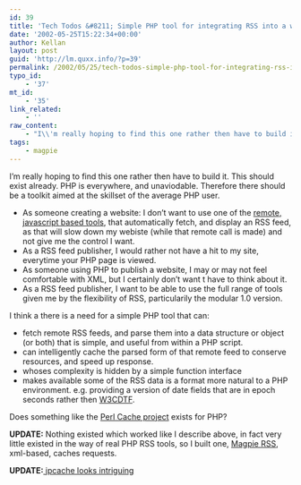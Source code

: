 ```yaml
---
id: 39
title: 'Tech Todos &#8211; Simple PHP tool for integrating RSS into a website.'
date: '2002-05-25T15:22:34+00:00'
author: Kellan
layout: post
guid: 'http://lm.quxx.info/?p=39'
permalink: /2002/05/25/tech-todos-simple-php-tool-for-integrating-rss-into-a-website/
typo_id:
    - '37'
mt_id:
    - '35'
link_related:
    - ''
raw_content:
    - "I\\'m really hoping to find this one rather then have to build it.  This\r\n\tshould exist already.  PHP is everywhere, and unaviodable.  Therefore there\r\n\tshould be a toolkit aimed at the skillset of the average PHP user.\r\n\t<p>\r\n\t<ul>\r\n<li>As someone creating a website:  I don\\'t want to use one of the <a href=\\\"http://publish.curry.com/rss/\\\"> remote, javascript based tools</a>,\r\n\tthat automatically fetch, and display an RSS feed, as that will slow down my\r\n\twebiste (while that remote call is made) and not give me the control I\r\n\twant.\r\n\t<p>\r\n\t<li>As a RSS feed publisher, I would rather not have a hit to my site,\r\n\teverytime your PHP page is viewed.\r\n\t<p>\r\n\t<li>As someone using PHP to publish a website, I may or may not feel comfortable\r\n\twith XML, but I certainly don\\'t want t have to think about it.\r\n\t<p>\r\n\t<li>As a RSS feed publisher, I want to be able to use the full range of tools\r\n\tgiven me by the flexibility of RSS, particularily the modular 1.0 version.\r\n</ul>\t\r\n<p>\r\n\tI think a there is a need for a simple PHP  tool that can:\r\n\t<ul>\r\n\t<li>fetch remote RSS feeds, and parse them into a data structure or object\r\n\t(or both) that is simple, and useful from within a PHP script.\r\n\t\r\n<li>can intelligently cache the parsed form of that remote feed to conserve\r\n\tresources, and speed up response. \r\n\t\r\n<li>whoses complexity is hidden by a simple function interface\r\n\t\r\n<li>makes available some of the RSS data is a format more natural to a PHP\r\n\tenvironment.  e.g. providing a version of date fields that are in epoch\r\n\tseconds rather then <a href=\\\"http://www.w3.org/TR/NOTE-datetime\\\">W3CDTF</a>.\r\n\t</ul>\r\n\r\nDoes something like  the <a href=\\\"http://perl-cache.sf.net\\\">Perl Cache project</a> exists for PHP?\r\n<p/>\r\n<p>\r\n<b>UPDATE:</b>  Nothing existed which worked like I describe above, in fact very little existed in the way of real PHP RSS tools, so I built one, <a href=\\\"http://magpierss.sf.net\\\">Magpie RSS</a>, xml-based, caches requests.\r\n</p>\r\n<p>\r\n<b>UPDATE:</b><a href=\\\"http://laughingmeme.org/archives/000183.html#000183\\\"> jpcache looks intriguing</a>\r\n</p>"
tags:
    - magpie
---
```


I’m really hoping to find this one rather then have to build it. This should exist already. PHP is everywhere, and unaviodable. Therefore there should be a toolkit aimed at the skillset of the average PHP user.

- As someone creating a website: I don’t want to use one of the [ remote, javascript based tools](http://publish.curry.com/rss/), that automatically fetch, and display an RSS feed, as that will slow down my webiste (while that remote call is made) and not give me the control I want.
- As a RSS feed publisher, I would rather not have a hit to my site, everytime your PHP page is viewed.
- As someone using PHP to publish a website, I may or may not feel comfortable with XML, but I certainly don’t want t have to think about it.
- As a RSS feed publisher, I want to be able to use the full range of tools given me by the flexibility of RSS, particularily the modular 1.0 version.

  
 I think a there is a need for a simple PHP tool that can:

- fetch remote RSS feeds, and parse them into a data structure or object (or both) that is simple, and useful from within a PHP script.
- can intelligently cache the parsed form of that remote feed to conserve resources, and speed up response.
- whoses complexity is hidden by a simple function interface
- makes available some of the RSS data is a format more natural to a PHP environment. e.g. providing a version of date fields that are in epoch seconds rather then [W3CDTF](http://www.w3.org/TR/NOTE-datetime).

Does something like the [Perl Cache project](http://perl-cache.sf.net) exists for PHP?

**UPDATE:** Nothing existed which worked like I describe above, in fact very little existed in the way of real PHP RSS tools, so I built one, [Magpie RSS](http://magpierss.sf.net), xml-based, caches requests.

**UPDATE:**[ jpcache looks intriguing](http://laughingmeme.org/archives/000183.html#000183)